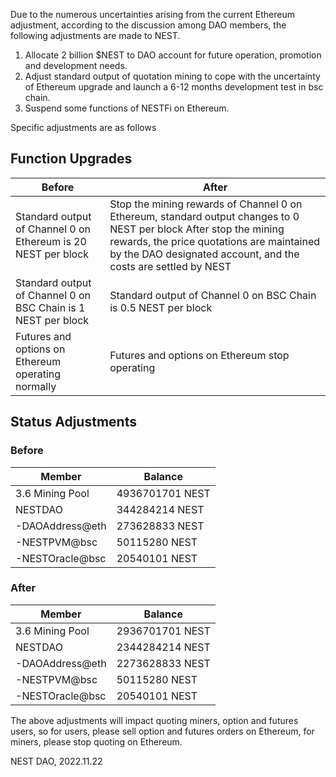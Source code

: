 Due to the numerous uncertainties arising from the current Ethereum adjustment, according to the discussion among DAO members, the following adjustments are made to NEST.

1. Allocate 2 billion $NEST to DAO account for future operation, promotion and development needs.
2. Adjust standard output of quotation mining to cope with the uncertainty of Ethereum upgrade and launch a 6-12 months development test in bsc chain.
3. Suspend some functions of NESTFi on Ethereum.

Specific adjustments are as follows

## Function Upgrades
|Before|After|
|---|---|
|Standard output of Channel 0 on Ethereum is 20 NEST per block|Stop the mining rewards of Channel 0 on Ethereum, standard output changes to 0 NEST per block After stop the mining rewards, the price quotations are maintained by the DAO designated account, and the costs are settled by NEST|
|Standard output of Channel 0 on BSC Chain is 1 NEST per block|Standard output of Channel 0 on BSC Chain is 0.5 NEST per block|
|Futures and options on Ethereum operating normally|Futures and options on Ethereum stop operating|

## Status Adjustments
### Before
|Member|Balance|
|---|---|
|3.6 Mining Pool|4936701701 NEST|
|NESTDAO|344284214 NEST|
|-DAOAddress@eth|273628833 NEST|
|-NESTPVM@bsc|50115280 NEST|
|-NESTOracle@bsc|20540101 NEST|
### After
|Member|Balance|
|---|---|
|3.6 Mining Pool|2936701701 NEST|
|NESTDAO|2344284214 NEST|
|-DAOAddress@eth|2273628833 NEST|
|-NESTPVM@bsc|50115280 NEST|
|-NESTOracle@bsc|20540101 NEST|

The above adjustments will impact quoting miners, option and futures users, so for users, please sell option and futures orders on Ethereum, for miners, please stop quoting on Ethereum.

NEST DAO, 2022.11.22

